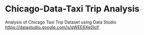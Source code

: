 # Chicago-Data-Taxi Trip Analysis
Analysis of Chicago Taxi Trip Dataset using Data Studio
https://datastudio.google.com/s/qWEE6Xe0loY
